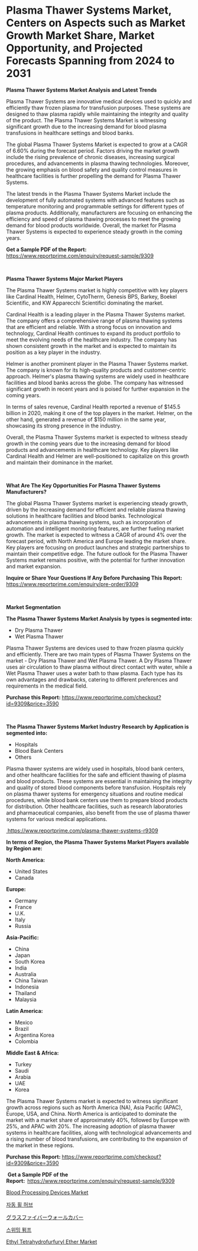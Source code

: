 <p><h1>Plasma Thawer Systems Market, Centers on Aspects such as Market Growth Market Share, Market Opportunity, and Projected Forecasts Spanning from 2024 to 2031</h1></p><p><strong>Plasma Thawer Systems Market Analysis and Latest Trends</strong></p>
<p><p>Plasma Thawer Systems are innovative medical devices used to quickly and efficiently thaw frozen plasma for transfusion purposes. These systems are designed to thaw plasma rapidly while maintaining the integrity and quality of the product. The Plasma Thawer Systems Market is witnessing significant growth due to the increasing demand for blood plasma transfusions in healthcare settings and blood banks.</p><p>The global Plasma Thawer Systems Market is expected to grow at a CAGR of 6.60% during the forecast period. Factors driving the market growth include the rising prevalence of chronic diseases, increasing surgical procedures, and advancements in plasma thawing technologies. Moreover, the growing emphasis on blood safety and quality control measures in healthcare facilities is further propelling the demand for Plasma Thawer Systems.</p><p>The latest trends in the Plasma Thawer Systems Market include the development of fully automated systems with advanced features such as temperature monitoring and programmable settings for different types of plasma products. Additionally, manufacturers are focusing on enhancing the efficiency and speed of plasma thawing processes to meet the growing demand for blood products worldwide. Overall, the market for Plasma Thawer Systems is expected to experience steady growth in the coming years.</p></p>
<p><strong>Get a Sample PDF of the Report:&nbsp;</strong> <a href="https://www.reportprime.com/enquiry/request-sample/9309">https://www.reportprime.com/enquiry/request-sample/9309</a></p>
<p>&nbsp;</p>
<p><strong>Plasma Thawer Systems Major Market Players</strong></p>
<p><p>The Plasma Thawer Systems market is highly competitive with key players like Cardinal Health, Helmer, CytoTherm, Genesis BPS, Barkey, Boekel Scientific, and KW Apparecchi Scientifici dominating the market.</p><p>Cardinal Health is a leading player in the Plasma Thawer Systems market. The company offers a comprehensive range of plasma thawing systems that are efficient and reliable. With a strong focus on innovation and technology, Cardinal Health continues to expand its product portfolio to meet the evolving needs of the healthcare industry. The company has shown consistent growth in the market and is expected to maintain its position as a key player in the industry.</p><p>Helmer is another prominent player in the Plasma Thawer Systems market. The company is known for its high-quality products and customer-centric approach. Helmer's plasma thawing systems are widely used in healthcare facilities and blood banks across the globe. The company has witnessed significant growth in recent years and is poised for further expansion in the coming years.</p><p>In terms of sales revenue, Cardinal Health reported a revenue of $145.5 billion in 2020, making it one of the top players in the market. Helmer, on the other hand, generated a revenue of $150 million in the same year, showcasing its strong presence in the industry.</p><p>Overall, the Plasma Thawer Systems market is expected to witness steady growth in the coming years due to the increasing demand for blood products and advancements in healthcare technology. Key players like Cardinal Health and Helmer are well-positioned to capitalize on this growth and maintain their dominance in the market.</p></p>
<p>&nbsp;</p>
<p><strong>What Are The Key Opportunities For Plasma Thawer Systems Manufacturers?</strong></p>
<p><p>The global Plasma Thawer Systems market is experiencing steady growth, driven by the increasing demand for efficient and reliable plasma thawing solutions in healthcare facilities and blood banks. Technological advancements in plasma thawing systems, such as incorporation of automation and intelligent monitoring features, are further fueling market growth. The market is expected to witness a CAGR of around 4% over the forecast period, with North America and Europe leading the market share. Key players are focusing on product launches and strategic partnerships to maintain their competitive edge. The future outlook for the Plasma Thawer Systems market remains positive, with the potential for further innovation and market expansion.</p></p>
<p><strong>Inquire or Share Your Questions If Any Before Purchasing This Report:</strong> <a href="https://www.reportprime.com/enquiry/pre-order/9309">https://www.reportprime.com/enquiry/pre-order/9309</a></p>
<p>&nbsp;</p>
<p><strong>Market Segmentation</strong></p>
<p><strong>The Plasma Thawer Systems Market Analysis by types is segmented into:</strong></p>
<p><ul><li>Dry Plasma Thawer</li><li>Wet Plasma Thawer</li></ul></p>
<p><p>Plasma Thawer Systems are devices used to thaw frozen plasma quickly and efficiently. There are two main types of Plasma Thawer Systems on the market - Dry Plasma Thawer and Wet Plasma Thawer. A Dry Plasma Thawer uses air circulation to thaw plasma without direct contact with water, while a Wet Plasma Thawer uses a water bath to thaw plasma. Each type has its own advantages and drawbacks, catering to different preferences and requirements in the medical field.</p></p>
<p><strong>Purchase this Report:&nbsp;</strong><a href="https://www.reportprime.com/checkout?id=9309&price=3590">https://www.reportprime.com/checkout?id=9309&price=3590</a></p>
<p>&nbsp;</p>
<p><strong>The Plasma Thawer Systems Market Industry Research by Application is segmented into:</strong></p>
<p><ul><li>Hospitals</li><li>Blood Bank Centers</li><li>Others</li></ul></p>
<p><p>Plasma thawer systems are widely used in hospitals, blood bank centers, and other healthcare facilities for the safe and efficient thawing of plasma and blood products. These systems are essential in maintaining the integrity and quality of stored blood components before transfusion. Hospitals rely on plasma thawer systems for emergency situations and routine medical procedures, while blood bank centers use them to prepare blood products for distribution. Other healthcare facilities, such as research laboratories and pharmaceutical companies, also benefit from the use of plasma thawer systems for various medical applications.</p></p>
<p><a href="https://www.reportprime.com/plasma-thawer-systems-r9309">&nbsp;https://www.reportprime.com/plasma-thawer-systems-r9309</a></p>
<p><strong>In terms of Region, the Plasma Thawer Systems Market Players available by Region are:</strong></p>
<p>
    <p> <strong> North America: </strong>
        <ul>
            <li>United States</li>
            <li>Canada</li>
        </ul>
        </p> 
    <p> <strong> Europe: </strong>
        <ul>
            <li>Germany</li>
            <li>France</li>
            <li>U.K.</li>
            <li>Italy</li>
            <li>Russia</li>
        </ul>
        </p> 
    <p> <strong> Asia-Pacific: </strong>
        <ul>
            <li>China</li>
            <li>Japan</li>
            <li>South Korea</li>
            <li>India</li>
            <li>Australia</li>
            <li>China Taiwan</li>
            <li>Indonesia</li>
            <li>Thailand</li>
            <li>Malaysia</li>
        </ul>
        </p> 
    <p> <strong> Latin America: </strong>
        <ul>
            <li>Mexico</li>
            <li>Brazil</li>
            <li>Argentina Korea</li>
            <li>Colombia</li>
        </ul>
        </p> 
    <p> <strong> Middle East & Africa: </strong>
        <ul>
            <li>Turkey</li>
            <li>Saudi</li>
            <li>Arabia</li>
            <li>UAE</li>
            <li>Korea</li>
        </ul>
    </p>
    </p>
<p><p>The Plasma Thawer Systems market is expected to witness significant growth across regions such as North America (NA), Asia Pacific (APAC), Europe, USA, and China. North America is anticipated to dominate the market with a market share of approximately 40%, followed by Europe with 25%, and APAC with 20%. The increasing adoption of plasma thawer systems in healthcare facilities, along with technological advancements and a rising number of blood transfusions, are contributing to the expansion of the market in these regions.</p></p>
<p><strong>Purchase this Report: </strong><a href="https://www.reportprime.com/checkout?id=9309&price=3590">https://www.reportprime.com/checkout?id=9309&price=3590</a></p>
<p>&nbsp;<strong>Get a Sample PDF of the Report:&nbsp;&nbsp;</strong><a href="https://www.reportprime.com/enquiry/request-sample/9309">https://www.reportprime.com/enquiry/request-sample/9309</a></p>
<p><strong></strong></p>
<p><p><a href="https://github.com/changoleonlaverguenzanoexiste/Market-Research-Report-List-2/blob/main/blood-processing-devices-market.md">Blood Processing Devices Market</a></p><p><a href="https://github.com/PhilToryphy7876567/Market-Research-Report-List-1/blob/main/253435621346.md">자동 휠 허브</a></p><p><a href="https://medium.com/@brayanborer2023/2024%E5%B9%B4%E3%81%8B%E3%82%892031%E5%B9%B4%E3%81%BE%E3%81%A7%E3%81%AE%E3%82%AC%E3%83%A9%E3%82%B9%E7%B9%8A%E7%B6%AD%E5%A3%81%E3%82%AB%E3%83%90%E3%83%BC%E5%B8%82%E5%A0%B4%E3%82%B7%E3%82%A7%E3%82%A2%E3%81%AE%E5%A4%89%E5%8C%96%E3%81%A8%E5%B8%82%E5%A0%B4%E6%88%90%E9%95%B7%E3%83%88%E3%83%AC%E3%83%B3%E3%83%89-183047caf65f">グラスファイバーウォールカバー</a></p><p><a href="https://medium.com/@koleledner/%EC%88%98%EC%98%81-%ED%8E%8C%ED%94%84-%EC%8B%9C%EC%9E%A5-%EA%B7%9C%EB%AA%A8%EB%8A%94-%EC%A0%84-%EC%84%B8%EA%B3%84-%EC%82%B0%EC%97%85%EC%97%90%EC%84%9C-%EC%B5%9C%EC%A0%81%EC%9D%98-%EB%A7%88%EC%BC%80%ED%8C%85-%EC%B1%84%EB%84%90%EC%9D%84-%EB%B3%B4%EC%97%AC%EC%A4%8D%EB%8B%88%EB%8B%A4-b8fd67a0f2d4">스위밍 펌프</a></p><p><a href="https://issuu.com/reportprime-2/docs/ethyl-tetrahydrofurfuryl-ether-market-size-2030.pp">Ethyl Tetrahydrofurfuryl Ether Market</a></p></p>